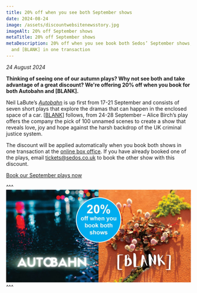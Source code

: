 ```yaml
---
title: 20% off when you see both September shows
date: 2024-08-24
image: /assets/discountwebsitenewsstory.jpg
imageAlt: 20% off September shows
metaTitle: 20% off September shows
metaDescription: 20% off when you see book both Sedos’ September shows, Autobahn
  and [BLANK] in one transaction
---
```

*24 August 2024*

**Thinking of seeing one of our autumn plays? Why not see both and take advantage of a great discount? We're offering 20% off when you book for both Autobahn and \[BLANK].**

Neil LaBute’s *[Autobahn](https://www.sedos.co.uk/shows/2024-autobahn)* is up first from 17-21 September and consists of seven short plays that explore the dramas that can happen in the enclosed space of a car. [[BLANK](https://www.sedos.co.uk/shows/2024-blank)] follows, from 24-28 September – Alice Birch’s play offers the company the pick of 100 unnamed scenes to create a show that reveals love, joy and hope against the harsh backdrop of the UK criminal justice system.

The discount will be applied automatically when you book both shows in one transaction at the [online box office](https://sedos.ticketsolve.com/ticketbooth/shows). If you have already booked one of the plays, email [tickets@sedos.co.uk](mailto:tickets@sedos.co.uk) to book the other show with this discount.

[Book our September plays now](https://sedos.ticketsolve.com/ticketbooth/shows)

^^^
![20% off September shows](/assets/discountnewsletter.jpg)
^^^